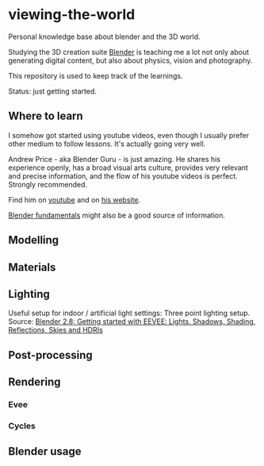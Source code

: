 # viewing-the-world

Personal knowledge base about blender and the 3D world.

Studying the 3D creation suite [Blender](https://www.blender.org/) is teaching me a lot not only about generating digital content, but also about physics, vision and photography.

This repository is used to keep track of the learnings.

Status: just getting started.


## Where to learn

I somehow got started using youtube videos, even though I usually prefer other medium to follow lessons. It's actually going very well.

Andrew Price - aka Blender Guru - is just amazing. He shares his experience openly, has a broad visual arts culture, provides very relevant and precise information, and the flow of his youtube videos is perfect. Strongly recommended.

Find him on [youtube](https://www.youtube.com/user/AndrewPPrice) and on [his website](blenderguru.com).

[Blender fundamentals](https://www.youtube.com/watch?list=PLa1F2ddGya_-UvuAqHAksYnB0qL9yWDO6&v=MF1qEhBSfq4) might also be a good source of information.


## Modelling




## Materials





## Lighting


Useful setup for indoor / artificial light settings: Three point lighting setup. Source: [Blender 2.8: Getting started with EEVEE: Lights, Shadows, Shading, Reflections, Skies and HDRIs](https://www.youtube.com/watch?v=aJlk7n49m6Q&list=PLda3VoSoc_TRuNB-5fhzPzT0mBfJhVW-i&index=5&t=0s)


## Post-processing




## Rendering

### Evee


### Cycles


## Blender usage
